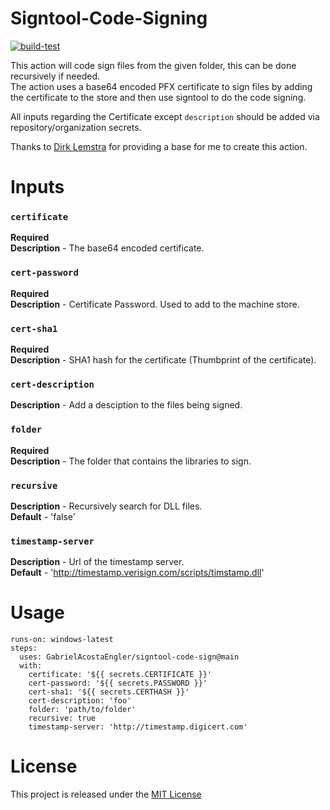 

# Signtool-Code-Signing
[![build-test](https://github.com/mscrivo/signtool-code-sign/actions/workflows/build.yml/badge.svg)](https://github.com/mscrivo/signtool-code-sign/actions/workflows/build.yml)


This action will code sign files from the given folder, this can be done recursively if needed.  
The action uses a base64 encoded PFX certificate to sign files by adding the certificate to the store and then use signtool to do the code signing.  


All inputs regarding the Certificate except `description` should be added via repository/organization secrets.

Thanks to [Dirk Lemstra](https://github.com/dlemstra/code-sign-action) for providing a base for me to create this action.

# Inputs

### `certificate`
**Required**  
**Description** - The base64 encoded certificate.  

### `cert-password`
**Required**  
**Description** - Certificate Password. Used to add to the machine store.  

### `cert-sha1`
**Required**  
**Description** - SHA1 hash for the certificate (Thumbprint of the certificate).  

### `cert-description`
**Description** - Add a desciption to the files being signed.  

### `folder`
**Required**  
**Description** - The folder that contains the libraries to sign.  

### `recursive`
**Description** - Recursively search for DLL files.  
**Default** - 'false'  

### `timestamp-server`
**Description** - Url of the timestamp server.  
**Default** - 'http://timestamp.verisign.com/scripts/timstamp.dll'  

# Usage

```
runs-on: windows-latest
steps:
  uses: GabrielAcostaEngler/signtool-code-sign@main
  with:
    certificate: '${{ secrets.CERTIFICATE }}'
    cert-password: '${{ secrets.PASSWORD }}'
    cert-sha1: '${{ secrets.CERTHASH }}'
    cert-description: 'foo'
    folder: 'path/to/folder'
    recursive: true
    timestamp-server: 'http://timestamp.digicert.com'
```
# License

This project is released under the [MIT License](LICENSE)
